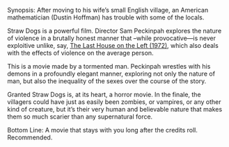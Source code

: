 Synopsis: After moving to his wife’s small English village, an American mathematician (Dustin Hoffman) has trouble with some of the locals.

Straw Dogs is a powerful film.  Director Sam Peckinpah explores the nature of violence in a brutally honest manner that –while provocative—is never exploitive unlike, say, <a href="/browse/reviews/the-last-house-on-the-left-1972/">The Last House on the Left (1972)</a>, which also deals with the effects of violence on the average person.

This is a movie made by a tormented man.  Peckinpah wrestles with his demons in a profoundly elegant manner, exploring not only the nature of man, but also the inequality of the sexes over the course of the story. 

Granted Straw Dogs is, at its heart, a horror movie.  In the finale, the villagers could have just as easily been zombies, or vampires, or any other kind of creature, but it’s their very human and believable nature that makes them so much scarier than any supernatural force. 

Bottom Line: A movie that stays with you long after the credits roll.  Recommended.

